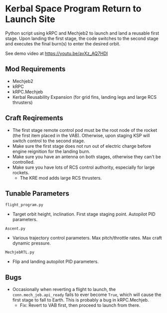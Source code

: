 # Kerbal Space Program Return to Launch Site
Python script using kRPC and Mechjeb2 to launch and land a reusable first stage.
Upon landing the first stage, the code switches to the second stage and executes
the final burn(s) to enter the desired orbit.

See demo video at https://youtu.be/avXz_AQ7HDI

## Mod Requirements
- Mechjeb2
- kRPC
- kRPC.Mechjeb
- Kerbal Reusability Expansion (for grid fins, landing legs and large RCS thrusters)

## Craft Reqirements
- The first stage remote control pod must be the root node of the rocket (the
first item placed in the VAB). Otherwise, upon staging KSP will switch control
to the second stage.
- Make sure the first stage does not run out of electric charge before engine
reignition for the landing burn.
- Make sure you have an antenna on both stages, otherwise they can't be controlled.
- Make sure you have lots of RCS control authority, especially for large rockets.
    - The KRE mod adds large RCS thrusters.

## Tunable Parameters
`flight_program.py`
- Target orbit height, inclination. First stage staging point. Autopilot PID parameters.

`Ascent.py`
- Various trajectory control parameters. Max pitch/throttle rates. Max craft dynamic pressure.

`MechjebRTL.py`
- Flip and landing autopilot PID parameters.


## Bugs
- Occasionally when reverting a flight to launch, the `conn.mech_jeb.api_ready`
fails to ever become `True`, which will cause the first stage to fall to Earth.
This is probably a bug in kRPC.Mechjeb.
    - Fix: Revert to VAB first, then proceed to launch from there.